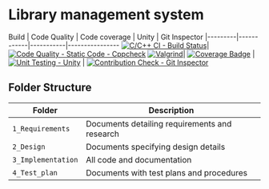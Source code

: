 # Library management system

Build | Code Quality | Code coverage | Unity | Git Inspector
|---------|------------|-----------|----------------
[![C/C++ CI - Build Status](https://github.com/Rahul1656/Stepin/actions/workflows/c-cpp.yml/badge.svg)](https://github.com/Rahul1656/Stepin/actions/workflows/c-cpp.yml)|[![Code Quality - Static Code - Cppcheck](https://github.com/Rahul1656/Stepin/actions/workflows/cppcheck.yml/badge.svg)](https://github.com/Rahul1656/Stepin/actions/workflows/cppcheck.yml)  [![Valgrind](https://github.com/Rahul1656/Stepin/actions/workflows/Valgrind.yml/badge.svg)](https://github.com/Rahul1656/Stepin/actions/workflows/Valgrind.yml)| [![Coverage Badge](https://img.shields.io/badge/coverage-98.71%25-blue)]()  | [![Unit Testing - Unity](https://github.com/Rahul1656/Stepin/actions/workflows/unity.yml/badge.svg)](https://github.com/Rahul1656/Stepin/actions/workflows/unity.yml) | [![Contribution Check - Git Inspector](https://github.com/Rahul1656/Stepin/actions/workflows/gitinspector.yml/badge.svg)](https://github.com/Rahul1656/Stepin/actions/workflows/gitinspector.yml)


## Folder Structure
Folder             | Description
-------------------| -----------------------------------------
`1_Requirements`   | Documents detailing requirements and research
`2_Design`         | Documents specifying design details
`3_Implementation` | All code and documentation
`4_Test_plan`      | Documents with test plans and procedures
